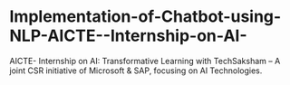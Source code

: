 # Implementation-of-Chatbot-using-NLP-AICTE--Internship-on-AI-
AICTE- Internship on AI: Transformative Learning with TechSaksham – A joint CSR initiative of Microsoft &amp; SAP, focusing on AI Technologies. 
